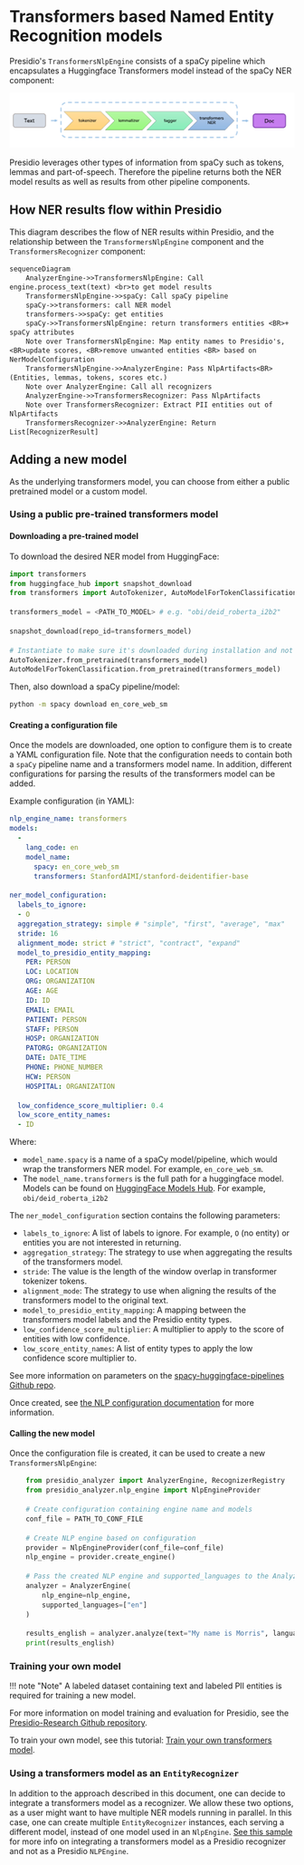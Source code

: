 # Transformers based Named Entity Recognition models

Presidio's `TransformersNlpEngine` consists of a spaCy pipeline which encapsulates a Huggingface Transformers model instead of the spaCy NER component:

![image](../../assets/spacy-transformers-ner.png)

Presidio leverages other types of information from spaCy such as tokens, lemmas and part-of-speech.
Therefore the pipeline returns both the NER model results as well as results from other pipeline components.

## How NER results flow within Presidio
This diagram describes the flow of NER results within Presidio, and the relationship between the `TransformersNlpEngine` component and the `TransformersRecognizer` component:
```mermaid
sequenceDiagram
    AnalyzerEngine->>TransformersNlpEngine: Call engine.process_text(text) <br>to get model results
    TransformersNlpEngine->>spaCy: Call spaCy pipeline
    spaCy->>transformers: call NER model
    transformers->>spaCy: get entities
    spaCy->>TransformersNlpEngine: return transformers entities <BR>+ spaCy attributes
    Note over TransformersNlpEngine: Map entity names to Presidio's, <BR>update scores, <BR>remove unwanted entities <BR> based on NerModelConfiguration
    TransformersNlpEngine->>AnalyzerEngine: Pass NlpArtifacts<BR>(Entities, lemmas, tokens, scores etc.)
    Note over AnalyzerEngine: Call all recognizers
    AnalyzerEngine->>TransformersRecognizer: Pass NlpArtifacts
    Note over TransformersRecognizer: Extract PII entities out of NlpArtifacts
    TransformersRecognizer->>AnalyzerEngine: Return List[RecognizerResult]

```

## Adding a new model

As the underlying transformers model, you can choose from either a public pretrained model or a custom model.

### Using a public pre-trained transformers model

#### Downloading a pre-trained model

To download the desired NER model from HuggingFace:

```python
import transformers
from huggingface_hub import snapshot_download
from transformers import AutoTokenizer, AutoModelForTokenClassification

transformers_model = <PATH_TO_MODEL> # e.g. "obi/deid_roberta_i2b2"

snapshot_download(repo_id=transformers_model)

# Instantiate to make sure it's downloaded during installation and not runtime
AutoTokenizer.from_pretrained(transformers_model)
AutoModelForTokenClassification.from_pretrained(transformers_model)
```

Then, also download a spaCy pipeline/model:

```sh
python -m spacy download en_core_web_sm
```

#### Creating a configuration file

Once the models are downloaded, one option to configure them is to create a YAML configuration file.
Note that the configuration needs to contain both a `spaCy` pipeline name and a transformers model name.
In addition, different configurations for parsing the results of the transformers model can be added.

Example configuration (in YAML):

```yaml
nlp_engine_name: transformers
models:
  -
    lang_code: en
    model_name:
      spacy: en_core_web_sm
      transformers: StanfordAIMI/stanford-deidentifier-base

ner_model_configuration:
  labels_to_ignore:
  - O
  aggregation_strategy: simple # "simple", "first", "average", "max"
  stride: 16
  alignment_mode: strict # "strict", "contract", "expand"
  model_to_presidio_entity_mapping:
    PER: PERSON
    LOC: LOCATION
    ORG: ORGANIZATION
    AGE: AGE
    ID: ID
    EMAIL: EMAIL
    PATIENT: PERSON
    STAFF: PERSON
    HOSP: ORGANIZATION
    PATORG: ORGANIZATION
    DATE: DATE_TIME
    PHONE: PHONE_NUMBER
    HCW: PERSON
    HOSPITAL: ORGANIZATION

  low_confidence_score_multiplier: 0.4
  low_score_entity_names:
  - ID
```

Where:

- `model_name.spacy` is a name of a spaCy model/pipeline, which would wrap the transformers NER model. For example, `en_core_web_sm`.
- The `model_name.transformers` is the full path for a huggingface model. Models can be found on [HuggingFace Models Hub](https://huggingface.co/models?pipeline_tag=token-classification). For example, `obi/deid_roberta_i2b2`

The `ner_model_configuration` section contains the following parameters:

- `labels_to_ignore`: A list of labels to ignore. For example, `O` (no entity) or entities you are not interested in returning.
- `aggregation_strategy`: The strategy to use when aggregating the results of the transformers model.
- `stride`: The value is the length of the window overlap in transformer tokenizer tokens.
- `alignment_mode`: The strategy to use when aligning the results of the transformers model to the original text.
- `model_to_presidio_entity_mapping`: A mapping between the transformers model labels and the Presidio entity types.
- `low_confidence_score_multiplier`: A multiplier to apply to the score of entities with low confidence.
- `low_score_entity_names`: A list of entity types to apply the low confidence score multiplier to.

See more information on parameters on the [spacy-huggingface-pipelines Github repo](https://github.com/explosion/spacy-huggingface-pipelines#token-classification).
  
Once created, see [the NLP configuration documentation](../customizing_nlp_models.md#Configure-Presidio-to-use-the-new-model) for more information.

#### Calling the new model

Once the configuration file is created, it can be used to create a new `TransformersNlpEngine`:

```python
    from presidio_analyzer import AnalyzerEngine, RecognizerRegistry
    from presidio_analyzer.nlp_engine import NlpEngineProvider
    
    # Create configuration containing engine name and models
    conf_file = PATH_TO_CONF_FILE
    
    # Create NLP engine based on configuration
    provider = NlpEngineProvider(conf_file=conf_file)
    nlp_engine = provider.create_engine()
    
    # Pass the created NLP engine and supported_languages to the AnalyzerEngine
    analyzer = AnalyzerEngine(
        nlp_engine=nlp_engine, 
        supported_languages=["en"]
    )

    results_english = analyzer.analyze(text="My name is Morris", language="en")
    print(results_english)
```

### Training your own model

!!! note "Note"
    A labeled dataset containing text and labeled PII entities is required for training a new model.

For more information on model training and evaluation for Presidio, see the [Presidio-Research Github repository](https://github.com/microsoft/presidio-research).

To train your own model, see this tutorial: [Train your own transformers model](https://huggingface.co/docs/transformers/training).

### Using a transformers model as an `EntityRecognizer`

In addition to the approach described in this document, one can decide to integrate a transformers model as a recognizer.
We allow these two options, as a user might want to have multiple NER models running in parallel. In this case, one can create multiple `EntityRecognizer` instances, each serving a different model, instead of one model used in an `NlpEngine`. [See this sample](../../samples/python/transformers_recognizer/index.md) for more info on integrating a transformers model as a Presidio recognizer and not as a Presidio `NLPEngine`.
